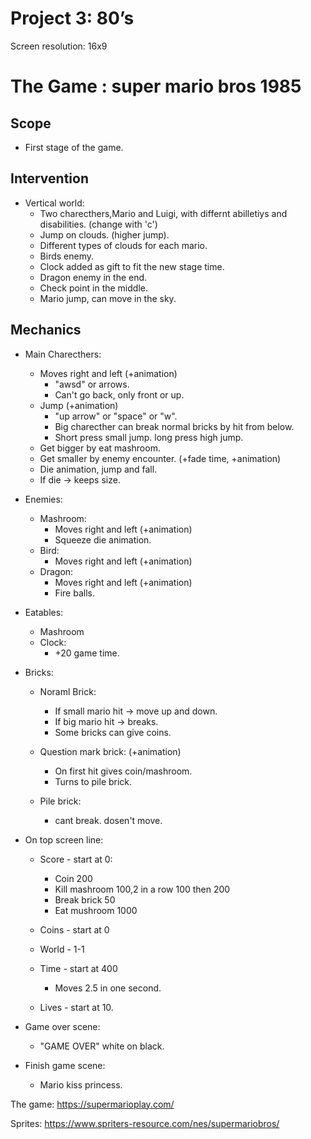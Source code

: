 # Project 3: 80’s

Screen resolution: 16x9

# The Game : super mario bros 1985 

## Scope
- First stage of the game.

## Intervention
- Vertical world:
	- Two charecthers,Mario and Luigi, with differnt abilletiys and disabilities. (change with 'c')
	- Jump on clouds. (higher jump).
	- Different types of clouds for each mario.
	- Birds enemy.
	- Clock added as gift to fit the new stage time.
	- Dragon enemy in the end.
	- Check point in the middle.
	- Mario jump, can move in the sky.



## Mechanics
- Main Charecthers:
	- Moves right and left (+animation)
		- "awsd" or arrows.
		- Can't go back, only front or up.
	- Jump (+animation)
		- "up arrow" or "space" or "w".
		- Big charecther can break normal bricks by hit from below.
		- Short press small jump. long press high jump.
	- Get bigger by eat mashroom.
	- Get smaller by enemy encounter. (+fade time, +animation)
	- Die animation, jump and fall. 
	- If die -> keeps size.

- Enemies:
	- Mashroom:
		- Moves right and left (+animation)
		- Squeeze die animation.
	- Bird:
		- Moves right and left (+animation)
	- Dragon:
		- Moves right and left (+animation)
		- Fire balls.
		
- Eatables:
	- Mashroom 
	- Clock:
		- +20 game time.
	
- Bricks:
	- Noraml Brick:
		- If small mario hit -> move up and down.
		- If big mario hit -> breaks.
		- Some bricks can give coins.
		
	- Question mark brick: (+animation)
		- On first hit gives coin/mashroom.
		- Turns to pile brick.
		
	- Pile brick:
		- cant break. dosen't move.
		
	
- On top screen line:
	- Score - start at 0:
		- Coin 200
		- Kill mashroom 100,2 in a row 100 then 200
		- Break brick 50
		- Eat mushroom 1000
		
	- Coins - start at 0
	- World - 1-1
 	- Time - start at 400
		- Moves 2.5 in one second.
	- Lives - start at 10.
	
 - Game over scene:
	- "GAME OVER" white on black.
- Finish game scene:
	- Mario kiss princess.
	
The game:
https://supermarioplay.com/

Sprites:
https://www.spriters-resource.com/nes/supermariobros/
